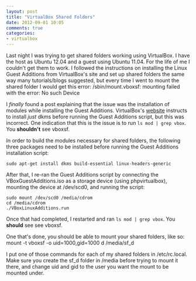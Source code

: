 ```yaml
---
layout: post
title: "VirtualBox Shared Folders"
date: 2012-09-01 10:05
comments: true
categories: 
- virtualbox
---
```

Last night I was trying to get shared folders working using VirtualBox. I have the host as Ubuntu 12.04 and a guest using Ubuntu 11.04. For the life of me I couldn't get them to work. I followed the instructions on installing the Linux Guest Additions from VirtualBox's site and set up shared folders the same way many tutorials/blogs suggested, but every time I went to mount the shared folder I would get this error:
    /sbin/mount.vboxsf: mounting failed with the error: No such Device

I *finally* found a post explaining that the issue was the installation of modules while installing the Guest Additions. VirtualBox's [website](http://www.virtualbox.org/manual/ch04.html#idp18411760) instructs to install *just* dkms before running the Guest Additions script, but this was incorrect. One indication that this is the issue is to run  `ls mod | grep vbox`. You **shouldn't** see vboxsf.

In order to build the modules necessary for shared folders, the following three packages need to be installed before running the Guest Additions installation script:      

    sudo apt-get install dkms build-essential linux-headers-generic      

After that, I re-ran the Guest Additions script by connecting the VBoxGuestAdditions.iso as a storage device (using phpvirtualbox), mounting the device at /dev/scd0, and running the script:

    sudo mount /dev/scd0 /media/cdrom
    cd /media/cdrom
    ./VBoxLinuxAdditions.run

Once that had completed, I restarted and ran `ls mod | grep vbox`. You **should** see see vboxsf.

One that's done, you should be able to mount your shared folders, like so:
    mount -t vboxsf -o uid=1000,gid=1000 d /media/sf_d

I put one of those commands for each of my shared folders in /etc/rc.local. Make sure you create the sf_d folder in /media before trying to mount it there, and change uid and gid to the user you want the mount to be mounted under.